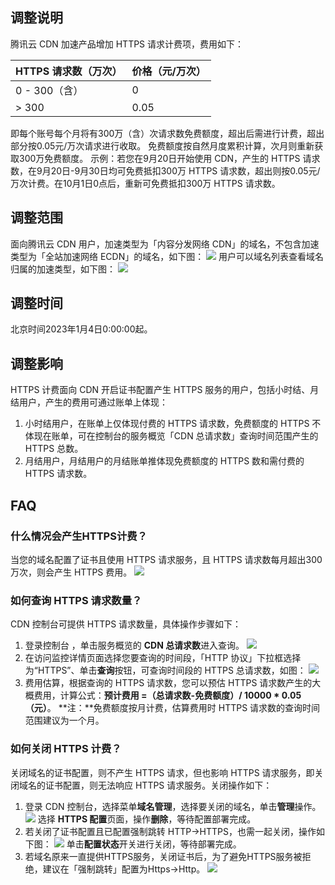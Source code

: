 ## 调整说明
腾讯云 CDN 加速产品增加 HTTPS 请求计费项，费用如下：



|HTTPS 请求数（万次）|	价格（元/万次）|
|-|-|
|0 - 300（含）|	0|
|> 300	|0.05|

即每个账号每个月将有300万（含）次请求数免费额度，超出后需进行计费，超出部分按0.05元/万次请求进行收取。
免费额度按自然月度累积计算，次月则重新获取300万免费额度。
示例：若您在9月20日开始使用 CDN，产生的 HTTPS 请求数，在9月20日-9月30日均可免费抵扣300万 HTTPS 请求数，超出则按0.05元/万次计费。在10月1日0点后，重新可免费抵扣300万 HTTPS 请求数。

## 调整范围
面向腾讯云 CDN 用户，加速类型为「内容分发网络 CDN」的域名，不包含加速类型为「全站加速网络 ECDN」的域名，如下图：
![](https://qcloudimg.tencent-cloud.cn/raw/b6a9efebab2ce586e40e147c9f3f5257.png)
用户可以域名列表查看域名归属的加速类型，如下图：
![](https://qcloudimg.tencent-cloud.cn/raw/c9c1b644518e5ab5244d3052740c95cb.png)

## 调整时间
北京时间2023年1月4日0:00:00起。

## 调整影响
HTTPS 计费面向 CDN 开启证书配置产生 HTTPS 服务的用户，包括小时结、月结用户，产生的费用可通过账单上体现：
1. 小时结用户，在账单上仅体现付费的 HTTPS 请求数，免费额度的 HTTPS 不体现在账单，可在控制台的服务概览「CDN 总请求数」查询时间范围产生的 HTTPS 总数。
2. 月结用户，月结用户的月结账单推体现免费额度的 HTTPS 数和需付费的 HTTPS 请求数。


## FAQ
### 什么情况会产生HTTPS计费？
当您的域名配置了证书且使用 HTTPS 请求服务，且 HTTPS 请求数每月超出300万次，则会产生 HTTPS 费用。
![](https://qcloudimg.tencent-cloud.cn/raw/c62ac55ed4a4a8e9174103cf3c8c47b2.png)

### 如何查询 HTTPS 请求数量？
CDN 控制台可提供 HTTPS 请求数量，具体操作步骤如下：
1. 登录控制台 ，单击服务概览的 **CDN 总请求数**进入查询。
![](https://qcloudimg.tencent-cloud.cn/raw/b3f6442ff6edf4c63846d55170776c39.png)
2. 在访问监控详情页面选择您要查询的时间段，「HTTP 协议」下拉框选择为“HTTPS”、单击**查询**按钮，可查询时间段的 HTTPS 总请求数，如图：
![](https://qcloudimg.tencent-cloud.cn/raw/d64d75e860ccfd59dd977e0c3207ad28.png)
3. 费用估算，根据查询的 HTTPS 请求数，您可以预估 HTTPS 请求数产生的大概费用，计算公式：**预计费用 =（总请求数-免费额度）/ 10000 \* 0.05（元）**。
**注：**免费额度按月计费，估算费用时 HTTPS 请求数的查询时间范围建议为一个月。

### 如何关闭 HTTPS 计费？
关闭域名的证书配置，则不产生 HTTPS 请求，但也影响 HTTPS 请求服务，即关闭域名的证书配置，则无法响应 HTTPS 请求服务。关闭操作如下：
1. 登录 CDN 控制台，选择菜单**域名管理**，选择要关闭的域名，单击**管理**操作。
![](https://qcloudimg.tencent-cloud.cn/raw/433d61bdbb26d47dd4081d3c2c202afa.png)
选择 **HTTPS 配置**页面，操作**删除**，等待配置部署完成。
2.  若关闭了证书配置且已配置强制跳转 HTTP->HTTPS，也需一起关闭，操作如下图：
![](https://qcloudimg.tencent-cloud.cn/raw/d305c912dc59cdb4e68d94f035aabd20.png)
单击**配置状态**开关进行关闭，等待部署完成。
3. 若域名原来一直提供HTTPS服务，关闭证书后，为了避免HTTPS服务被拒绝，建议在「强制跳转」配置为Https->Http。
![](https://qcloudimg.tencent-cloud.cn/raw/eff783907062b745ecf1caa498795ad4.png)
